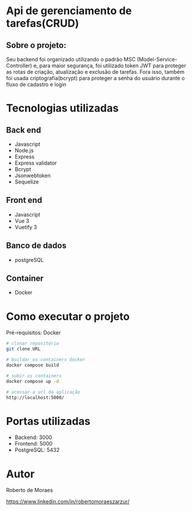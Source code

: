 # Api de gerenciamento de tarefas(CRUD)

## Sobre o projeto:
Seu backend foi organizado utilizando o padrão MSC (Model-Service-Controller) e, para maior segurança, foi utilizado token JWT para proteger as rotas de criação, atualização e exclusão de tarefas. Fora isso, também foi usada criptografia(bcrypt) para proteger a senha do usuário durante o fluxo de cadastro e login

# Tecnologias utilizadas
## Back end
- Javascript
- Node.js
- Express
- Express validator
- Bcrypt
- Jsonwebtoken
- Sequelize

## Front end
- Javascript
- Vue 3
- Vuetify 3

## Banco de dados
- postgreSQL

## Container
- Docker

# Como executar o projeto
Pré-requisitos: Docker

```bash
# clonar repositório
git clone URL

# buildar os containers docker
docker compose build

# subir os containers
docker compose up -d

# acessar a url da aplicação
http://localhost:5000/
```

# Portas utilizadas
- Backend: 3000
- Frontend: 5000
- PostgreSQL: 5432

# Autor

Roberto de Moraes

https://www.linkedin.com/in/robertomoraeszarzur/
